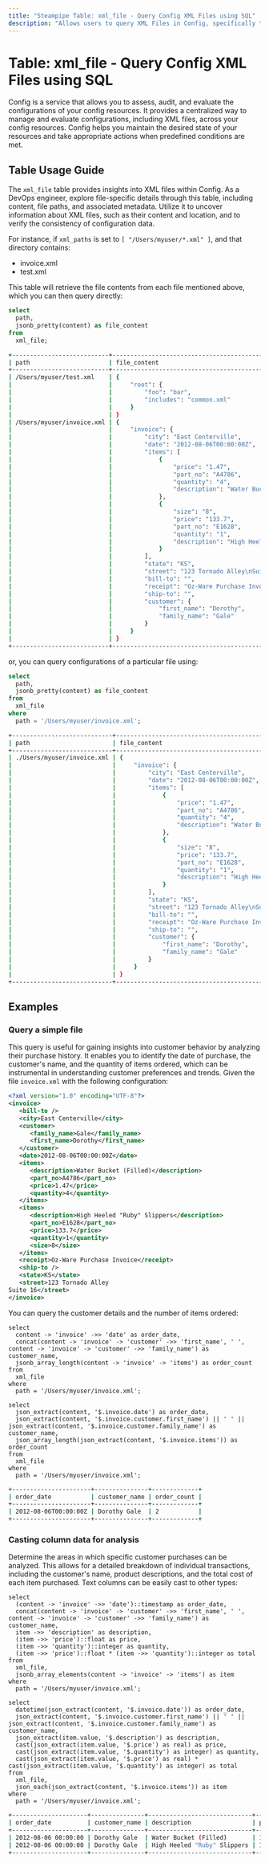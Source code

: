 ```yaml
---
title: "Steampipe Table: xml_file - Query Config XML Files using SQL"
description: "Allows users to query XML Files in Config, specifically the file content in XML format, providing insights into configuration data and potential inconsistencies."
---
```


# Table: xml_file - Query Config XML Files using SQL

Config is a service that allows you to assess, audit, and evaluate the configurations of your config resources. It provides a centralized way to manage and evaluate configurations, including XML files, across your config resources. Config helps you maintain the desired state of your resources and take appropriate actions when predefined conditions are met.

## Table Usage Guide

The `xml_file` table provides insights into XML files within Config. As a DevOps engineer, explore file-specific details through this table, including content, file paths, and associated metadata. Utilize it to uncover information about XML files, such as their content and location, and to verify the consistency of configuration data.

For instance, if `xml_paths` is set to `[ "/Users/myuser/*.xml" ]`, and that directory contains:
- invoice.xml
- test.xml

This table will retrieve the file contents from each file mentioned above, which you can then query directly:

```sql
select
  path,
  jsonb_pretty(content) as file_content
from
  xml_file;
```

```sh
+---------------------------+----------------------------------------------------------------+
| path                      | file_content                                                   |
+---------------------------+----------------------------------------------------------------+
| /Users/myuser/test.xml    | {                                                              |
|                           |     "root": {                                                  |
|                           |         "foo": "bar",                                          |
|                           |         "includes": "common.xml"                               |
|                           |     }                                                          |
|                           | }                                                              |
| /Users/myuser/invoice.xml | {                                                              |
|                           |     "invoice": {                                               |
|                           |         "city": "East Centerville",                            |
|                           |         "date": "2012-08-06T00:00:00Z",                        |
|                           |         "items": [                                             |
|                           |             {                                                  |
|                           |                 "price": "1.47",                               |
|                           |                 "part_no": "A4786",                            |
|                           |                 "quantity": "4",                               |
|                           |                 "description": "Water Bucket (Filled)"         |
|                           |             },                                                 |
|                           |             {                                                  |
|                           |                 "size": "8",                                   |
|                           |                 "price": "133.7",                              |
|                           |                 "part_no": "E1628",                            |
|                           |                 "quantity": "1",                               |
|                           |                 "description": "High Heeled \"Ruby\" Slippers" |
|                           |             }                                                  |
|                           |         ],                                                     |
|                           |         "state": "KS",                                         |
|                           |         "street": "123 Tornado Alley\nSuite 16",               |
|                           |         "bill-to": "",                                         |
|                           |         "receipt": "Oz-Ware Purchase Invoice",                 |
|                           |         "ship-to": "",                                         |
|                           |         "customer": {                                          |
|                           |             "first_name": "Dorothy",                           |
|                           |             "family_name": "Gale"                              |
|                           |         }                                                      |
|                           |     }                                                          |
|                           | }                                                              |
+---------------------------+----------------------------------------------------------------+
```

or, you can query configurations of a particular file using:

```sql
select
  path,
  jsonb_pretty(content) as file_content
from
  xml_file
where
  path = '/Users/myuser/invoice.xml';
```

```sh
+----------------------------+----------------------------------------------------------------+
| path                       | file_content                                                   |
+----------------------------+----------------------------------------------------------------+
| ./Users/myuser/invoice.xml | {                                                              |
|                            |     "invoice": {                                               |
|                            |         "city": "East Centerville",                            |
|                            |         "date": "2012-08-06T00:00:00Z",                        |
|                            |         "items": [                                             |
|                            |             {                                                  |
|                            |                 "price": "1.47",                               |
|                            |                 "part_no": "A4786",                            |
|                            |                 "quantity": "4",                               |
|                            |                 "description": "Water Bucket (Filled)"         |
|                            |             },                                                 |
|                            |             {                                                  |
|                            |                 "size": "8",                                   |
|                            |                 "price": "133.7",                              |
|                            |                 "part_no": "E1628",                            |
|                            |                 "quantity": "1",                               |
|                            |                 "description": "High Heeled \"Ruby\" Slippers" |
|                            |             }                                                  |
|                            |         ],                                                     |
|                            |         "state": "KS",                                         |
|                            |         "street": "123 Tornado Alley\nSuite 16",               |
|                            |         "bill-to": "",                                         |
|                            |         "receipt": "Oz-Ware Purchase Invoice",                 |
|                            |         "ship-to": "",                                         |
|                            |         "customer": {                                          |
|                            |             "first_name": "Dorothy",                           |
|                            |             "family_name": "Gale"                              |
|                            |         }                                                      |
|                            |     }                                                          |
|                            | }                                                              |
+----------------------------+----------------------------------------------------------------+
```

## Examples

### Query a simple file
This query is useful for gaining insights into customer behavior by analyzing their purchase history. It enables you to identify the date of purchase, the customer's name, and the quantity of items ordered, which can be instrumental in understanding customer preferences and trends.
Given the file `invoice.xml` with the following configuration:

```xml
<?xml version="1.0" encoding="UTF-8"?>
<invoice>
   <bill-to />
   <city>East Centerville</city>
   <customer>
      <family_name>Gale</family_name>
      <first_name>Dorothy</first_name>
   </customer>
   <date>2012-08-06T00:00:00Z</date>
   <items>
      <description>Water Bucket (Filled)</description>
      <part_no>A4786</part_no>
      <price>1.47</price>
      <quantity>4</quantity>
   </items>
   <items>
      <description>High Heeled "Ruby" Slippers</description>
      <part_no>E1628</part_no>
      <price>133.7</price>
      <quantity>1</quantity>
      <size>8</size>
   </items>
   <receipt>Oz-Ware Purchase Invoice</receipt>
   <ship-to />
   <state>KS</state>
   <street>123 Tornado Alley
Suite 16</street>
</invoice>
```

You can query the customer details and the number of items ordered:


```sql+postgres
select
  content -> 'invoice' ->> 'date' as order_date,
  concat(content -> 'invoice' -> 'customer' ->> 'first_name', ' ', content -> 'invoice' -> 'customer' ->> 'family_name') as customer_name,
  jsonb_array_length(content -> 'invoice' -> 'items') as order_count
from
  xml_file
where
  path = '/Users/myuser/invoice.xml';
```

```sql+sqlite
select
  json_extract(content, '$.invoice.date') as order_date,
  json_extract(content, '$.invoice.customer.first_name') || ' ' || json_extract(content, '$.invoice.customer.family_name') as customer_name,
  json_array_length(json_extract(content, '$.invoice.items')) as order_count
from
  xml_file
where
  path = '/Users/myuser/invoice.xml';
```

```sh
+----------------------+---------------+-------------+
| order_date           | customer_name | order_count |
+----------------------+---------------+-------------+
| 2012-08-06T00:00:00Z | Dorothy Gale  | 2           |
+----------------------+---------------+-------------+
```

### Casting column data for analysis
Determine the areas in which specific customer purchases can be analyzed. This allows for a detailed breakdown of individual transactions, including the customer's name, product descriptions, and the total cost of each item purchased.
Text columns can be easily cast to other types:


```sql+postgres
select
  (content -> 'invoice' ->> 'date')::timestamp as order_date,
  concat(content -> 'invoice' -> 'customer' ->> 'first_name', ' ', content -> 'invoice' -> 'customer' ->> 'family_name') as customer_name,
  item ->> 'description' as description,
  (item ->> 'price')::float as price,
  (item ->> 'quantity')::integer as quantity,
  (item ->> 'price')::float * (item ->> 'quantity')::integer as total
from
  xml_file,
  jsonb_array_elements(content -> 'invoice' -> 'items') as item
where
  path = '/Users/myuser/invoice.xml';
```

```sql+sqlite
select
  datetime(json_extract(content, '$.invoice.date')) as order_date,
  json_extract(content, '$.invoice.customer.first_name') || ' ' || json_extract(content, '$.invoice.customer.family_name') as customer_name,
  json_extract(item.value, '$.description') as description,
  cast(json_extract(item.value, '$.price') as real) as price,
  cast(json_extract(item.value, '$.quantity') as integer) as quantity,
  cast(json_extract(item.value, '$.price') as real) * cast(json_extract(item.value, '$.quantity') as integer) as total
from
  xml_file,
  json_each(json_extract(content, '$.invoice.items')) as item
where
  path = '/Users/myuser/invoice.xml';
```

```sh
+---------------------+---------------+-----------------------------+-------+----------+-------+
| order_date          | customer_name | description                 | price | quantity | total |
+---------------------+---------------+-----------------------------+-------+----------+-------+
| 2012-08-06 00:00:00 | Dorothy Gale  | Water Bucket (Filled)       | 1.47  | 4        | 5.88  |
| 2012-08-06 00:00:00 | Dorothy Gale  | High Heeled "Ruby" Slippers | 133.7 | 1        | 133.7 |
+---------------------+---------------+-----------------------------+-------+----------+-------+
```
